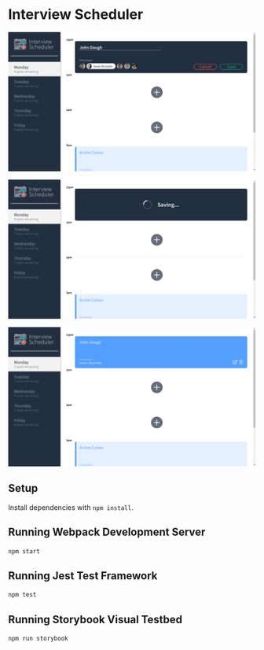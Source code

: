 # Interview Scheduler

!["Create an appointment"](images/2020-09-26_15-48-02.png)

!["Saving appointment"](images/2020-09-26_15-48-30.png)

!["Created appointment"](images/2020-09-26_15-48-15.png)

## Setup

Install dependencies with `npm install`.

## Running Webpack Development Server

```sh
npm start
```

## Running Jest Test Framework

```sh
npm test
```

## Running Storybook Visual Testbed

```sh
npm run storybook
```
